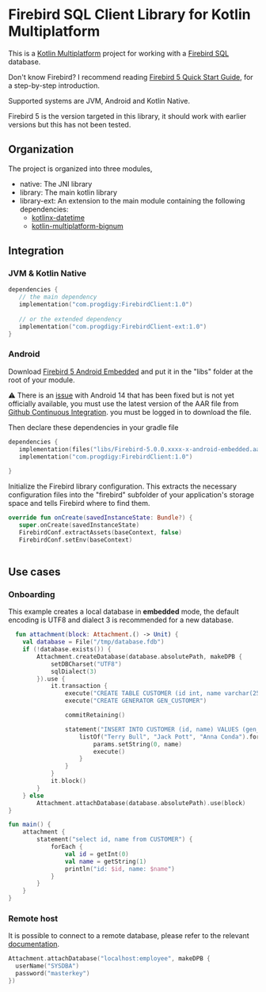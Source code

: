 

# Firebird SQL Client Library for Kotlin Multiplatform

This is a [Kotlin Multiplatform](https://kotlinlang.org/docs/multiplatform.html) project for working with a [Firebird SQL](https://firebirdsql.org/) database.

Don't know Firebird? I recommend reading [Firebird 5 Quick Start Guide](https://firebirdsql.org/file/documentation/html/en/firebirddocs/qsg5/firebird-5-quickstartguide.html), for a step-by-step introduction.

Supported systems are JVM, Android and Kotlin Native.

Firebird 5 is the version targeted in this library, it should work with earlier versions but this has not been tested.

## Organization

The project is organized into three modules,
- native: The JNI library
- library: The main kotlin library
- library-ext: An extension to the main module containing the following dependencies:
  - [kotlinx-datetime](https://github.com/Kotlin/kotlinx-datetime)
  - [kotlin-multiplatform-bignum](https://github.com/ionspin/kotlin-multiplatform-bignum)

## Integration

### JVM & Kotlin Native

``` kotlin
dependencies {
   // the main dependency
   implementation("com.progdigy:FirebirdClient:1.0")
   
   // or the extended dependency 
   implementation("com.progdigy:FirebirdClient-ext:1.0")
}
```

### Android

Download [Firebird 5 Android Embedded](https://firebirdsql.org/en/firebird-5-0/#android-embed) and put it in the "libs" 
folder at the root of your module.

⚠️ There is an [issue](https://github.com/FirebirdSQL/firebird/issues/8110) with Android 14 that has been fixed but is not yet officially available,
you must use the latest version of the AAR file from [Github Continuous Integration](https://github.com/FirebirdSQL/firebird/actions/workflows/main.yml?query=branch%3Av5.0-release+). 
you must be logged in to download the file.

Then declare these dependencies in your gradle file

``` kotlin
dependencies {
   implementation(files("libs/Firebird-5.0.0.xxxx-x-android-embedded.aar"))
   implementation("com.progdigy:FirebirdClient:1.0")
    
}
```

Initialize the Firebird library configuration. This extracts the necessary configuration files into the "firebird" subfolder of your application's storage space and tells Firebird where to find them.

``` kotlin
override fun onCreate(savedInstanceState: Bundle?) {
   super.onCreate(savedInstanceState)
   FirebirdConf.extractAssets(baseContext, false)
   FirebirdConf.setEnv(baseContext)
   
```

## Use cases

### Onboarding

This example creates a local database in **embedded** mode, the default encoding is UTF8 and dialect 3 is recommended for a new database.

``` kotlin
  fun attachment(block: Attachment.() -> Unit) {
    val database = File("/tmp/database.fdb")
    if (!database.exists()) {
        Attachment.createDatabase(database.absolutePath, makeDPB {
            setDBCharset("UTF8")
            sqlDialect(3)
        }).use {
            it.transaction {
                execute("CREATE TABLE CUSTOMER (id int, name varchar(255))")
                execute("CREATE GENERATOR GEN_CUSTOMER")

                commitRetaining()

                statement("INSERT INTO CUSTOMER (id, name) VALUES (gen_id(GEN_CUSTOMER, 1), ?)") {
                    listOf("Terry Bull", "Jack Pott", "Anna Conda").forEach { name ->
                        params.setString(0, name)
                        execute()
                    }
                }
            }
            it.block()
        }
    } else
        Attachment.attachDatabase(database.absolutePath).use(block)
}

fun main() {
    attachment {
        statement("select id, name from CUSTOMER") {
            forEach {
                val id = getInt(0)
                val name = getString(1)
                println("id: $id, name: $name")
            }
        }
    }
}
```

### Remote host

It is possible to connect to a remote database, please refer to the relevant [documentation](https://firebirdsql.org/file/documentation/html/en/firebirddocs/qsg5/firebird-5-quickstartguide.html#qsg5-databases-connstrings).

``` kotlin
Attachment.attachDatabase("localhost:employee", makeDPB {
  userName("SYSDBA")
  password("masterkey")
})
```